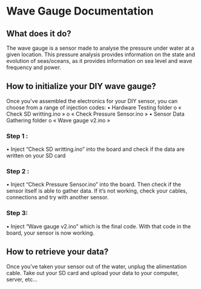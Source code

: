 # Wave Gauge Documentation

## What does it do?
The wave gauge is a sensor made to analyse the pressure under water at a given location. This pressure analysis provides information on the state and evolution of seas/oceans, as it provides information on sea level and wave frequency and power.

## How to initialize your DIY wave gauge?
Once you've assembled the electronics for your DIY sensor, you can choose from a range of injection codes:
•	Hardware Testing folder
o	« Check SD writting.ino »
o	« Check Pressure Sensor.ino »
•	Sensor Data Gathering folder
o	« Wave gauge v2.ino »
### Step 1 :
•	Inject “Check SD writting.ino” into the board and check if the data are written on your SD card
### Step 2 :
•	Inject “Check Pressure Sensor.ino” into the board. Then check if the sensor itself is able to gather data. If it’s not working, check your cables, connections and try with another sensor.
### Step 3:
•	Inject “Wave gauge v2.ino” which is the final code. With that code in the board, your sensor is now working.

## How to retrieve your data?
Once you’ve taken your sensor out of the water, unplug the alimentation cable. Take out your SD card and upload your data to your computer, server, etc…

